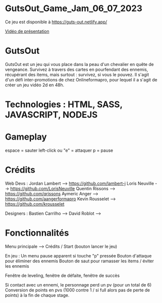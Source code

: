 # GutsOut_Game_Jam_06_07_2023

Ce jeu est disponible à https://guts-out.netlify.app/

[Vidéo de présentation](https://guts-out.netlify.app/assets/GutsOutPromo.mp4)

# GutsOut
GutsOut est un jeu qui vous place dans la peau d'un chevalier en quête de vengeance. Survivez à travers des cartes en pourfendant des ennemis, récupérant des items, mais surtout : survivez, si vous le pouvez.
Il s'agit d'un défi inter-promotions de chez Onlineformapro, pour lequel il a s'agit de créer un jeu vidéo 2d en 48h.

# Technologies : HTML, SASS, JAVASCRIPT, NODEJS

# Gameplay
espace = sauter
left-click ou "e" = attaquer
p = pause

# Crédits
Web Devs :
Jordan Lambert --> https://github.com/lambert-j
Loris Neuville --> https://github.com/LorisNeuville
Quentin Rissons --> https://github.com/qrissons
Aymeric Anger --> https://github.com/aangerformapro
Kevin Rousselet --> https://github.com/krousselet

Designers :
Bastien Carrilho --> 
David Roblot -->


# Fonctionnalités

Menu principale --> Crédits / Start (bouton lancer le jeu)

En jeu : Un menu pause apparent si touche "p" pressée
	 Bouton d'attaque pour éliminer des ennemis
	 Bouton de saut pour ramasser les items / éviter les ennemis

Fenêtre de leveling, fenêtre de défaite, fenêtre de succès

Si contact avec un ennemi, le personnage perd un pv (pour un total de 6)
Conversion de points en pvs (1000 contre 1 / si full alors pas de perte de points) à la fin de chaque stage.